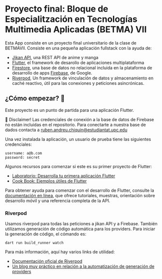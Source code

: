 # Proyecto final:  Bloque de Especialitzación en Tecnologías Multimedia Aplicadas (BETMA) VII

Esta App consiste en un proyecto final universitario de la clase de BETMAVII. Consiste en una pequeña aplicación fullstack con la ayuda de:

- [Jikan API](https://jikan.moe/), una REST API de anime y manga
- [Flutter](flutter.dev), el framework de desarollo de aplicaciones multiplataforma
- [Firestore](https://firebase.google.com/products/firestore), una base de datos no relacional incluida en la plataforma de desarrollo de apps [Firebase](https://firebase.google.com/), de Google. 
- [Riverpod](https://riverpod.dev/), Un framework de vinculación de datos y almacenamiento en caché reactivo, útil para las conexiones y peticiones asincrónicas.

## ¿Cómo empezar? 🚀

Este proyecto es un punto de partida para una aplicación Flutter.

🚨 Disclaimer! Las credenciales de conexión a la base de datos de Firebase no están incluidas en el repositorio. Para conectarte a nuestra base de dados contacta a ruben.andreu.chiquin@estudiantat.upc.edu

Una vez instalada la aplicación, un usuario de prueba tiene las siguientes credenciales:

```
username: a@b.com
password: secret
```

Algunos recursos para comenzar si este es su primer proyecto de Flutter:

- [Laboratorio: Desarrolla tu primera aplicación Flutter](https://docs.flutter.dev/get-started/codelab)
- [Cook Book: Ejemplos útiles de Flutter](https://docs.flutter.dev/cookbook)

Para obtener ayuda para comenzar con el desarrollo de Flutter, consulte la
[documentación en línea](https://docs.flutter.dev/), que ofrece tutoriales,
muestras, orientación sobre desarrollo móvil y una referencia completa de la API.


### Riverpod

Usamos riverpod para todas las peticiones a jikan API y a Firebase. También utilizamos generación de código automática para los providers. Para iniciar la generación de código, el cómando es:

```dart run build_runner watch```

Para más información, aquí hay varios links de utilidad:

- [Documentación oficial de Riverpod](https://docs-v2.riverpod.dev/docs/getting_started)
- [Un blog muy práctico en relación a la automatización de generación de providers](https://codewithandrea.com/articles/flutter-riverpod-generator/)
